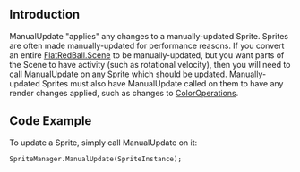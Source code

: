 ## Introduction

ManualUpdate "applies" any changes to a manually-updated Sprite. Sprites are often made manually-updated for performance reasons. If you convert an entire [FlatRedBall.Scene](/frb/docs/index.php?title=FlatRedBall.Scene "FlatRedBall.Scene") to be manually-updated, but you want parts of the Scene to have activity (such as rotational velocity), then you will need to call ManualUpdate on any Sprite which should be updated. Manually-updated Sprites must also have ManualUpdate called on them to have any render changes applied, such as changes to [ColorOperations](/frb/docs/index.php?title=FlatRedBall.Graphics.IColorable.ColorOperation "FlatRedBall.Graphics.IColorable.ColorOperation").

## Code Example

To update a Sprite, simply call ManualUpdate on it:

    SpriteManager.ManualUpdate(SpriteInstance);
